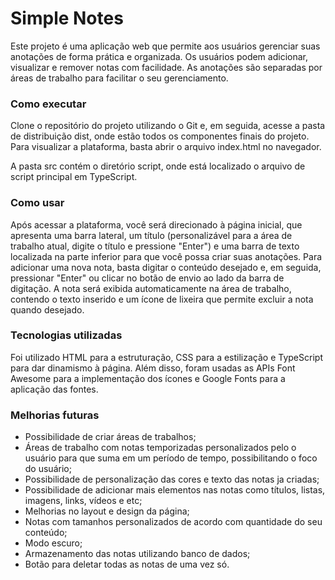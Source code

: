 # Simple Notes
Este projeto é uma aplicação web que permite aos usuários gerenciar suas anotações de forma prática e organizada. Os usuários podem adicionar, visualizar e remover notas com facilidade. As anotações são separadas por áreas de trabalho
para facilitar o seu gerenciamento.

### Como executar
Clone o repositório do projeto utilizando o Git e, em seguida, acesse a pasta de distribuição dist, onde estão todos os componentes finais do projeto. Para visualizar a plataforma, basta abrir o arquivo index.html no navegador.

A pasta src contém o diretório script, onde está localizado o arquivo de script principal em TypeScript.

### Como usar
Após acessar a plataforma, você será direcionado à página inicial, que apresenta uma barra lateral, um título (personalizável para a área de trabalho atual, digite o título e pressione "Enter") e uma barra de texto localizada na parte inferior para que você possa criar suas anotações. Para adicionar uma nova nota, basta digitar o conteúdo desejado e, em seguida, pressionar "Enter" ou clicar no botão de envio ao lado da barra de digitação. A nota será exibida automaticamente na área de trabalho, contendo o texto inserido e um ícone de lixeira que permite excluir a nota quando desejado.

### Tecnologias utilizadas
Foi utilizado HTML para a estruturação, CSS para a estilização e TypeScript para dar dinamismo à página. Além disso, foram usadas as APIs Font Awesome para a implementação dos ícones e Google Fonts para a aplicação das fontes.

### Melhorias futuras
* Possibilidade de criar áreas de trabalhos;
* Áreas de trabalho com notas temporizadas personalizados pelo o usuário para que suma em um período de tempo, possibilitando o foco do usuário;
* Possibilidade de personalização das cores e texto das notas ja criadas;
* Possibilidade de adicionar mais elementos nas notas como títulos, listas, imagens, links, vídeos e etc;
* Melhorias no layout e design da página;
* Notas com tamanhos personalizados de acordo com quantidade do seu conteúdo;
* Modo escuro;
* Armazenamento das notas utilizando banco de dados;
* Botão para deletar todas as notas de uma vez só.